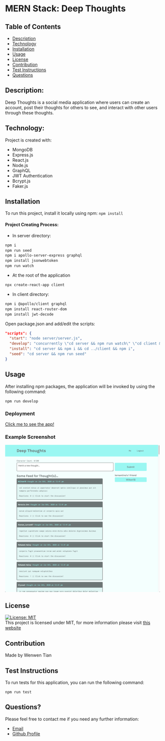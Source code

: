 # MERN Stack: Deep Thoughts

## Table of Contents

- [Description](#description)
- [Technology](#Technology)
- [Installation](#installation)
- [Usage](#usage)
- [License](#license)
- [Contribution](#contribution)
- [Test Instructions](#test-instructions)
- [Questions](#questions)

## Description:

Deep Thoughts is a social media application where users can create an account, post their thoughts for others to see, and interact with other users through these thoughts.

## Technology:

Project is created with:

- MongoDB
- Express.js
- React.js
- Node.js
- GraphQL
- JWT Authentication
- Bcrypt.js
- Faker.js

## Installation

To run this project, install it locally using npm: `npm install`

#### Project Creating Process:

- In server directory:

```sh
npm i
npm run seed
npm i apollo-server-express graphql
npm install jsonwebtoken
npm run watch
```

- At the root of the application

```sh
npx create-react-app client
```

- In client directory:

```sh
npm i @apollo/client graphql
npm install react-router-dom
npm install jwt-decode
```

Open package.json and add/edit the scripts:

```json
"scripts": {
  "start": "node server/server.js",
  "develop": "concurrently \"cd server && npm run watch\" \"cd client && npm start\"",
  "install": "cd server && npm i && cd ../client && npm i",
  "seed": "cd server && npm run seed"
}
```

## Usage

After installing npm packages, the application will be invoked by using the following command:

```
npm run develop
```

### Deployment

[Click me to see the app!](https:)

### Example Screenshot

![Screenshot](./client/public/DT.png)

## License

[![License: MIT](https://img.shields.io/badge/License-MIT-yellow.svg)](https://opensource.org/licenses/MIT) <br>
This project is licensed under MIT, for more information please visit [this website](https://opensource.org/licenses/MIT)

## Contribution

Made by Wenwen Tian

## Test Instructions

To run tests for this application, you can run the following command:

```
npm run test
```

## Questions?

Please feel free to contact me if you need any further information:

- [Email](wwtian9@gmail.com)
- [Github Profile](https://github.com/joce1ynn)
